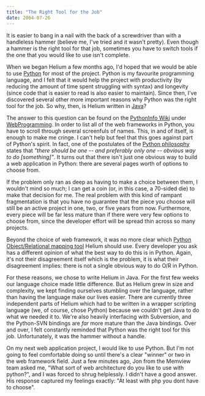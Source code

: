 ```yaml
---
title: "The Right Tool for the Job"
date: 2004-07-26
---
```

It is easier to bang in a nail with the back of a screwdriver than with a handleless hammer (believe me, I've tried and it wasn't pretty).  Even though a hammer is the right tool for that job, sometimes you have to switch tools if the one that you would like to use isn't complete.

When we began Helium a few months ago, I'd hoped that we would be able to use <a href="http://www.python.org/">Python</a> for most of the project.  Python is my favourite programming language, and I felt that it would help the project with productivity (by reducing the amount of time spent struggling with syntax) and longevity (since code that is easier to read is also easier to maintain).  Since then, I've discovered several other more important reasons why Python was the right tool for the job.  So why, then, is Helium written in <a href="http://java.sun.com/">Java</a>?

The answer to this question can be found on the <a href="http://www.python.org/moin/FrontPage">PythonInfo Wiki</a> under <a href="http://www.python.org/cgi-bin/moinmoin/WebProgramming">WebProgramming</a>.  In order to list all of the web frameworks in Python, you have to scroll through several screenfuls of names.  This, in and of itself, is enough to make me cringe.  I can't help but feel that this goes against part of Python's spirit.  In fact, one of the postulates of the <a href="http://c2.com/cgi/wiki?PythonPhilosophy">Python philosophy</a> states that <em>"there should be one -- and preferably only one -- obvious way to do [something]"</em>.  It turns out that there isn't just one obvious way to build a web application in Python: there are several pages worth of options to choose from.

If the problem only ran as deep as having to make a choice between them, I wouldn't mind so much; I can get a coin (or, in this case, a 70-sided die) to make that decision for me.  The real problem with this kind of rampant fragmentation is that you have no guarantee that the piece you choose will still be an active project in one, two, or five years from now.  Furthermore, every piece will be far less mature than if there were very few options to choose from, since the developer effort will be spread thin across so many projects.

Beyond the choice of web framework, it was no more clear which <a href="http://www.thinkware.se/cgi-bin/thinki.cgi/ObjectRelationalMappersForPython">Python Object/Relational mapping tool</a> Helium should use.  Every developer you ask has a different opinion of what the best way to do this is in Python.  Again, it's not their disagreement itself which is the problem, it is what their disagreement implies: there is not a single obvious way to do O/R in Python.

For these reasons, we chose to write Helium in Java.  For the first few weeks our language choice made little difference.  But as Helium grew in size and complexity, we kept finding ourselves stumbling over the language, rather than having the language make our lives easier.  There are currently three independent parts of Helium which had to be written in a wrapper scripting language (we, of course, chose Python) because we couldn't get Java to do what we needed it to.  We're also heavily interfacing with Subversion, and the Python-SVN bindings are <em>far</em> more mature than the Java bindings.  Over and over, I felt constantly reminded that Python was the right tool for this job.  Unfortunately, it was the hammer without a handle.

On my next web application project, I would like to use Python.  But I'm not going to feel comfortable doing so until there's a clear "winner" or two in the web framework field.  Just a few minutes ago, Jon from the Memview team asked me, "What sort of web architecture do you like to use with python?", and I was forced to shrug helplessly.  I didn't have a good answer.  His response captured my feelings exactly: "At least with php you dont have to choose".
